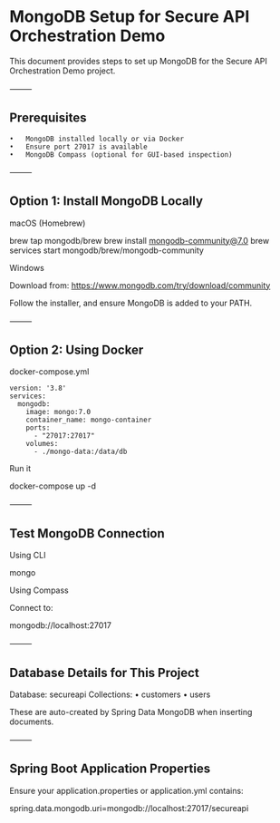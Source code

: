 # MongoDB Setup for Secure API Orchestration Demo

This document provides steps to set up MongoDB for the Secure API Orchestration Demo project.

⸻

## Prerequisites
	•	MongoDB installed locally or via Docker
	•	Ensure port 27017 is available
	•	MongoDB Compass (optional for GUI-based inspection)

⸻

## Option 1: Install MongoDB Locally

macOS (Homebrew)

brew tap mongodb/brew
brew install mongodb-community@7.0
brew services start mongodb/brew/mongodb-community

Windows

Download from: https://www.mongodb.com/try/download/community

Follow the installer, and ensure MongoDB is added to your PATH.

⸻

## Option 2: Using Docker

docker-compose.yml
```
version: '3.8'
services:
  mongodb:
    image: mongo:7.0
    container_name: mongo-container
    ports:
      - "27017:27017"
    volumes:
      - ./mongo-data:/data/db
```
Run it

docker-compose up -d


⸻

## Test MongoDB Connection

Using CLI

mongo

Using Compass

Connect to:

mongodb://localhost:27017


⸻

## Database Details for This Project
Database: secureapi
Collections:
	  •	customers
	  •	users

These are auto-created by Spring Data MongoDB when inserting documents.

⸻

## Spring Boot Application Properties

Ensure your application.properties or application.yml contains:

spring.data.mongodb.uri=mongodb://localhost:27017/secureapi
